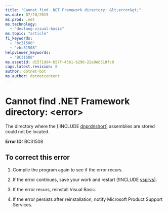 ```yaml
---
title: "Cannot find .NET Framework directory: &lt;error&gt;"
ms.date: 07/20/2015
ms.prod: .net
ms.technology: 
  - "devlang-visual-basic"
ms.topic: "article"
f1_keywords: 
  - "bc31508"
  - "vbc31508"
helpviewer_keywords: 
  - "BC31508"
ms.assetid: d1571dd4-b57f-43b1-b296-22e9eb518fc0
caps.latest.revision: 8
author: dotnet-bot
ms.author: dotnetcontent
---
```

# Cannot find .NET Framework directory: &lt;error&gt;
The directory where the [!INCLUDE [dnprdnshort](~/includes/dnprdnshort-md.md)] assemblies are stored could not be located.  
  
 **Error ID:** BC31508  
  
## To correct this error  
  
1. Compile the program again to see if the error recurs.  
  
2. If the error continues, save your work and restart [!INCLUDE [vsprvs](~/includes/vsprvs-md.md)].  
  
3. If the error recurs, reinstall Visual Basic.  
  
4. If the error persists after reinstallation, notify Microsoft Product Support Services.  
  

